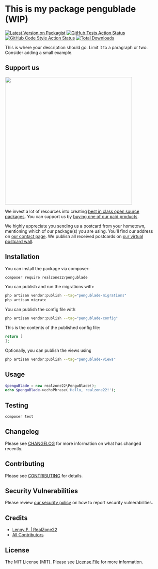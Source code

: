 # This is my package pengublade (WIP)

[![Latest Version on Packagist](https://img.shields.io/packagist/v/realzone22/pengublade.svg?style=flat-square)](https://packagist.org/packages/realzone22/pengublade)
[![GitHub Tests Action Status](https://img.shields.io/github/actions/workflow/status/realzone22/pengublade/run-tests.yml?branch=main&label=tests&style=flat-square)](https://github.com/realzone22/pengublade/actions?query=workflow%3Arun-tests+branch%3Amain)
[![GitHub Code Style Action Status](https://img.shields.io/github/actions/workflow/status/realzone22/pengublade/fix-php-code-style-issues.yml?branch=main&label=code%20style&style=flat-square)](https://github.com/realzone22/pengublade/actions?query=workflow%3A"Fix+PHP+code+style+issues"+branch%3Amain)
[![Total Downloads](https://img.shields.io/packagist/dt/realzone22/pengublade.svg?style=flat-square)](https://packagist.org/packages/realzone22/pengublade)

This is where your description should go. Limit it to a paragraph or two. Consider adding a small example.

## Support us

[<img src="https://github-ads.s3.eu-central-1.amazonaws.com/PenguBlade.jpg?t=1" width="419px" />](https://spatie.be/github-ad-click/PenguBlade)

We invest a lot of resources into creating [best in class open source packages](https://spatie.be/open-source). You can support us by [buying one of our paid products](https://spatie.be/open-source/support-us).

We highly appreciate you sending us a postcard from your hometown, mentioning which of our package(s) you are using. You'll find our address on [our contact page](https://spatie.be/about-us). We publish all received postcards on [our virtual postcard wall](https://spatie.be/open-source/postcards).

## Installation

You can install the package via composer:

```bash
composer require realzone22/pengublade
```

You can publish and run the migrations with:

```bash
php artisan vendor:publish --tag="pengublade-migrations"
php artisan migrate
```

You can publish the config file with:

```bash
php artisan vendor:publish --tag="pengublade-config"
```

This is the contents of the published config file:

```php
return [
];
```

Optionally, you can publish the views using

```bash
php artisan vendor:publish --tag="pengublade-views"
```

## Usage

```php
$penguBlade = new realzone22\PenguBlade();
echo $penguBlade->echoPhrase('Hello, realzone22!');
```

## Testing

```bash
composer test
```

## Changelog

Please see [CHANGELOG](CHANGELOG.md) for more information on what has changed recently.

## Contributing

Please see [CONTRIBUTING](CONTRIBUTING.md) for details.

## Security Vulnerabilities

Please review [our security policy](../../security/policy) on how to report security vulnerabilities.

## Credits

- [Lenny P. | RealZone22](https://github.com/RealZone22)
- [All Contributors](../../contributors)

## License

The MIT License (MIT). Please see [License File](LICENSE.md) for more information.
